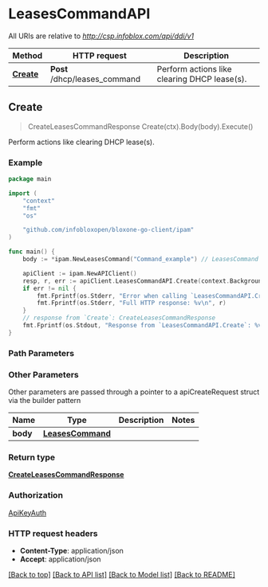 # LeasesCommandAPI

All URIs are relative to *http://csp.infoblox.com/api/ddi/v1*

Method | HTTP request | Description
------------- | ------------- | -------------
[**Create**](LeasesCommandAPI.md#Create) | **Post** /dhcp/leases_command | Perform actions like clearing DHCP lease(s).



## Create

> CreateLeasesCommandResponse Create(ctx).Body(body).Execute()

Perform actions like clearing DHCP lease(s).



### Example

```go
package main

import (
	"context"
	"fmt"
	"os"

	"github.com/infobloxopen/bloxone-go-client/ipam"
)

func main() {
	body := *ipam.NewLeasesCommand("Command_example") // LeasesCommand | 

	apiClient := ipam.NewAPIClient()
	resp, r, err := apiClient.LeasesCommandAPI.Create(context.Background()).Body(body).Execute()
	if err != nil {
		fmt.Fprintf(os.Stderr, "Error when calling `LeasesCommandAPI.Create``: %v\n", err)
		fmt.Fprintf(os.Stderr, "Full HTTP response: %v\n", r)
	}
	// response from `Create`: CreateLeasesCommandResponse
	fmt.Fprintf(os.Stdout, "Response from `LeasesCommandAPI.Create`: %v\n", resp)
}
```

### Path Parameters



### Other Parameters

Other parameters are passed through a pointer to a apiCreateRequest struct via the builder pattern


Name | Type | Description  | Notes
------------- | ------------- | ------------- | -------------
 **body** | [**LeasesCommand**](LeasesCommand.md) |  | 

### Return type

[**CreateLeasesCommandResponse**](CreateLeasesCommandResponse.md)

### Authorization

[ApiKeyAuth](../README.md#ApiKeyAuth)

### HTTP request headers

- **Content-Type**: application/json
- **Accept**: application/json

[[Back to top]](#) [[Back to API list]](../README.md#documentation-for-api-endpoints)
[[Back to Model list]](../README.md#documentation-for-models)
[[Back to README]](../README.md)


